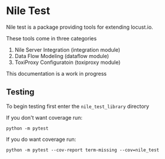 # Nile Test

Nile test is a package providing tools for extending locust.io.

These tools come in three categories
1. Nile Server Integration (integration module)
2. Data Flow Modeling (dataflow module)
3. ToxiProxy Configuratoin (toxiproxy module)

This documentation is a work in progress

## Testing

To begin testing first enter the `nile_test_library` directory

If you don't want coverage run:
```
python -m pytest
```

If you do want coverage run:
```
python -m pytest --cov-report term-missing --cov=nile_test
```
